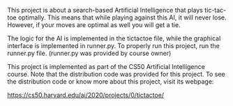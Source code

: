 This project is about a search-based Artificial Intelligence that plays tic-tac-toe optimally. This means
that while playing against this AI, it will never lose. However, if your moves are optimal as well you 
will get a tie.

The logic for the AI is implemented in the tictactoe file, while the graphical interface is implemented 
in runner.py. To properly run this project, run the runner.py file. (runner.py was provided by course owner)

This project is implemented as part of the CS50 Artificial Intelligence course. Note that the distribution code
was provided for this project.
To see the distribution code or know more about this project, visit its webpage:

https://cs50.harvard.edu/ai/2020/projects/0/tictactoe/
